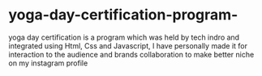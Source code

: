 # yoga-day-certification-program-
yoga day certification is a program which was held by tech indro and integrated using Html, Css and Javascript, I have personally made it for interaction to the audience and brands collaboration to make better niche on my instagram profile 
